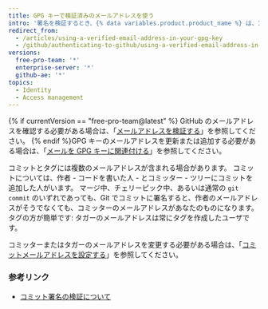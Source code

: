 ```yaml
---
title: GPG キーで検証済みのメールアドレスを使う
intro: '署名を検証するとき、{% data variables.product.product_name %} は、コミッターまたはタガーのメールアドレスが GPG キーの ID からのメールアドレスと一致し、ユーザアカウントの確認済みメールアドレスであることを確認します。 これにより、キーが自分のものであり、自分がコミットまたはタグを作成したことが保証されます。'
redirect_from:
  - /articles/using-a-verified-email-address-in-your-gpg-key
  - /github/authenticating-to-github/using-a-verified-email-address-in-your-gpg-key
versions:
  free-pro-team: '*'
  enterprise-server: '*'
  github-ae: '*'
topics:
  - Identity
  - Access management
---
```

{% if currentVersion == "free-pro-team@latest" %}
GitHub のメールアドレスを確認する必要がある場合は、「[メールアドレスを検証する](/articles/verifying-your-email-address/)」を参照してください。
{% endif %}GPG キーのメールアドレスを更新または追加する必要がある場合は、「[メールを GPG キーに関連付ける](/articles/associating-an-email-with-your-gpg-key)」を参照してください。

コミットとタグには複数のメールアドレスが含まれる場合があります。 コミットについては、作者 - コードを書いた人 - とコミッター - ツリーにコミットを追加した人がいます。 マージ中、チェリーピック中、あるいは通常の `git commit` のいずれであっても、Git でコミットに署名すると、作者のメールアドレスがそうでなくても、コミッターのメールアドレスがあなたのものになります。 タグの方が簡単です: タガーのメールアドレスは常にタグを作成したユーザです。

コミッターまたはタガーのメールアドレスを変更する必要がある場合は、「[コミットメールアドレスを設定する](/articles/setting-your-commit-email-address/)」を参照してください。

### 参考リンク

- [コミット署名の検証について](/articles/about-commit-signature-verification)
